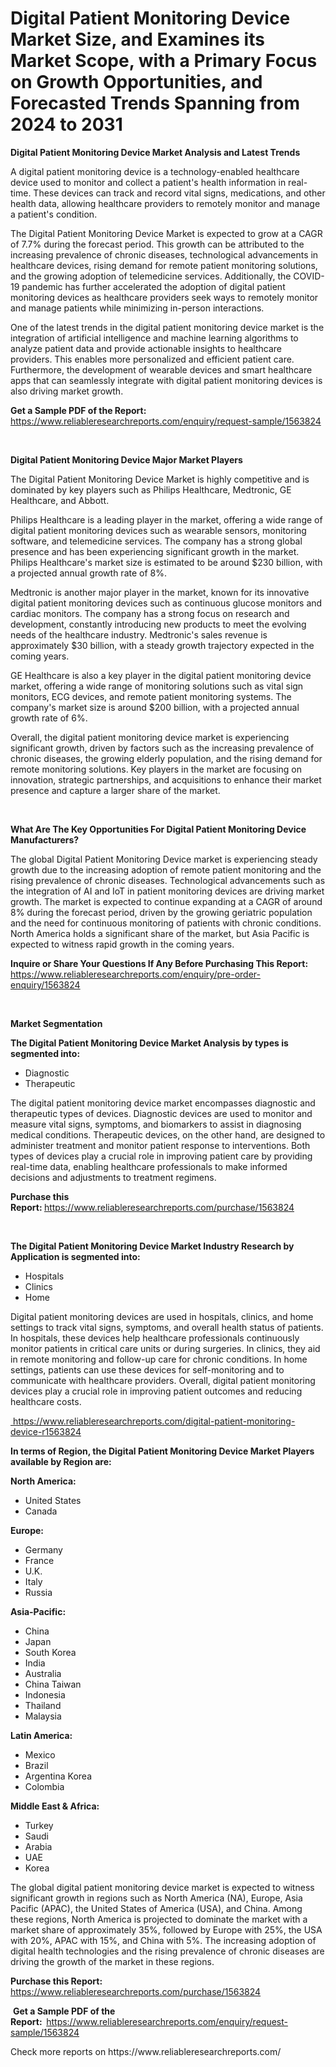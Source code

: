 <p><h1>Digital Patient Monitoring Device Market Size, and Examines its Market Scope, with a Primary Focus on Growth Opportunities, and Forecasted Trends Spanning from 2024 to 2031</h1></p><p><strong>Digital Patient Monitoring Device Market Analysis and Latest Trends</strong></p>
<p><p>A digital patient monitoring device is a technology-enabled healthcare device used to monitor and collect a patient's health information in real-time. These devices can track and record vital signs, medications, and other health data, allowing healthcare providers to remotely monitor and manage a patient's condition.</p><p>The Digital Patient Monitoring Device Market is expected to grow at a CAGR of 7.7% during the forecast period. This growth can be attributed to the increasing prevalence of chronic diseases, technological advancements in healthcare devices, rising demand for remote patient monitoring solutions, and the growing adoption of telemedicine services. Additionally, the COVID-19 pandemic has further accelerated the adoption of digital patient monitoring devices as healthcare providers seek ways to remotely monitor and manage patients while minimizing in-person interactions.</p><p>One of the latest trends in the digital patient monitoring device market is the integration of artificial intelligence and machine learning algorithms to analyze patient data and provide actionable insights to healthcare providers. This enables more personalized and efficient patient care. Furthermore, the development of wearable devices and smart healthcare apps that can seamlessly integrate with digital patient monitoring devices is also driving market growth.</p></p>
<p><strong>Get a Sample PDF of the Report:&nbsp;</strong> <a href="https://www.reliableresearchreports.com/enquiry/request-sample/1563824">https://www.reliableresearchreports.com/enquiry/request-sample/1563824</a></p>
<p>&nbsp;</p>
<p><strong>Digital Patient Monitoring Device Major Market Players</strong></p>
<p><p>The Digital Patient Monitoring Device Market is highly competitive and is dominated by key players such as Philips Healthcare, Medtronic, GE Healthcare, and Abbott. </p><p>Philips Healthcare is a leading player in the market, offering a wide range of digital patient monitoring devices such as wearable sensors, monitoring software, and telemedicine services. The company has a strong global presence and has been experiencing significant growth in the market. Philips Healthcare's market size is estimated to be around $230 billion, with a projected annual growth rate of 8%.</p><p>Medtronic is another major player in the market, known for its innovative digital patient monitoring devices such as continuous glucose monitors and cardiac monitors. The company has a strong focus on research and development, constantly introducing new products to meet the evolving needs of the healthcare industry. Medtronic's sales revenue is approximately $30 billion, with a steady growth trajectory expected in the coming years.</p><p>GE Healthcare is also a key player in the digital patient monitoring device market, offering a wide range of monitoring solutions such as vital sign monitors, ECG devices, and remote patient monitoring systems. The company's market size is around $200 billion, with a projected annual growth rate of 6%.</p><p>Overall, the digital patient monitoring device market is experiencing significant growth, driven by factors such as the increasing prevalence of chronic diseases, the growing elderly population, and the rising demand for remote monitoring solutions. Key players in the market are focusing on innovation, strategic partnerships, and acquisitions to enhance their market presence and capture a larger share of the market.</p></p>
<p>&nbsp;</p>
<p><strong>What Are The Key Opportunities For Digital Patient Monitoring Device Manufacturers?</strong></p>
<p><p>The global Digital Patient Monitoring Device market is experiencing steady growth due to the increasing adoption of remote patient monitoring and the rising prevalence of chronic diseases. Technological advancements such as the integration of AI and IoT in patient monitoring devices are driving market growth. The market is expected to continue expanding at a CAGR of around 8% during the forecast period, driven by the growing geriatric population and the need for continuous monitoring of patients with chronic conditions. North America holds a significant share of the market, but Asia Pacific is expected to witness rapid growth in the coming years.</p></p>
<p><strong>Inquire or Share Your Questions If Any Before Purchasing This Report:</strong> <a href="https://www.reliableresearchreports.com/enquiry/pre-order-enquiry/1563824">https://www.reliableresearchreports.com/enquiry/pre-order-enquiry/1563824</a></p>
<p>&nbsp;</p>
<p><strong>Market Segmentation</strong></p>
<p><strong>The Digital Patient Monitoring Device Market Analysis by types is segmented into:</strong></p>
<p><ul><li>Diagnostic</li><li>Therapeutic</li></ul></p>
<p><p>The digital patient monitoring device market encompasses diagnostic and therapeutic types of devices. Diagnostic devices are used to monitor and measure vital signs, symptoms, and biomarkers to assist in diagnosing medical conditions. Therapeutic devices, on the other hand, are designed to administer treatment and monitor patient response to interventions. Both types of devices play a crucial role in improving patient care by providing real-time data, enabling healthcare professionals to make informed decisions and adjustments to treatment regimens.</p></p>
<p><strong>Purchase this Report:&nbsp;</strong><a href="https://www.reliableresearchreports.com/purchase/1563824">https://www.reliableresearchreports.com/purchase/1563824</a></p>
<p>&nbsp;</p>
<p><strong>The Digital Patient Monitoring Device Market Industry Research by Application is segmented into:</strong></p>
<p><ul><li>Hospitals</li><li>Clinics</li><li>Home</li></ul></p>
<p><p>Digital patient monitoring devices are used in hospitals, clinics, and home settings to track vital signs, symptoms, and overall health status of patients. In hospitals, these devices help healthcare professionals continuously monitor patients in critical care units or during surgeries. In clinics, they aid in remote monitoring and follow-up care for chronic conditions. In home settings, patients can use these devices for self-monitoring and to communicate with healthcare providers. Overall, digital patient monitoring devices play a crucial role in improving patient outcomes and reducing healthcare costs.</p></p>
<p><a href="https://www.reliableresearchreports.com/digital-patient-monitoring-device-r1563824">&nbsp;https://www.reliableresearchreports.com/digital-patient-monitoring-device-r1563824</a></p>
<p><strong>In terms of Region, the Digital Patient Monitoring Device Market Players available by Region are:</strong></p>
<p>
    <p> <strong> North America: </strong>
        <ul>
            <li>United States</li>
            <li>Canada</li>
        </ul>
        </p> 
    <p> <strong> Europe: </strong>
        <ul>
            <li>Germany</li>
            <li>France</li>
            <li>U.K.</li>
            <li>Italy</li>
            <li>Russia</li>
        </ul>
        </p> 
    <p> <strong> Asia-Pacific: </strong>
        <ul>
            <li>China</li>
            <li>Japan</li>
            <li>South Korea</li>
            <li>India</li>
            <li>Australia</li>
            <li>China Taiwan</li>
            <li>Indonesia</li>
            <li>Thailand</li>
            <li>Malaysia</li>
        </ul>
        </p> 
    <p> <strong> Latin America: </strong>
        <ul>
            <li>Mexico</li>
            <li>Brazil</li>
            <li>Argentina Korea</li>
            <li>Colombia</li>
        </ul>
        </p> 
    <p> <strong> Middle East & Africa: </strong>
        <ul>
            <li>Turkey</li>
            <li>Saudi</li>
            <li>Arabia</li>
            <li>UAE</li>
            <li>Korea</li>
        </ul>
    </p>
    </p>
<p><p>The global digital patient monitoring device market is expected to witness significant growth in regions such as North America (NA), Europe, Asia Pacific (APAC), the United States of America (USA), and China. Among these regions, North America is projected to dominate the market with a market share of approximately 35%, followed by Europe with 25%, the USA with 20%, APAC with 15%, and China with 5%. The increasing adoption of digital health technologies and the rising prevalence of chronic diseases are driving the growth of the market in these regions.</p></p>
<p><strong>Purchase this Report: </strong><a href="https://www.reliableresearchreports.com/purchase/1563824">https://www.reliableresearchreports.com/purchase/1563824</a></p>
<p>&nbsp;<strong>Get a Sample PDF of the Report:&nbsp;&nbsp;</strong><a href="https://www.reliableresearchreports.com/enquiry/request-sample/1563824">https://www.reliableresearchreports.com/enquiry/request-sample/1563824</a></p>
<p><strong></strong></p>
<p>Check more reports on https://www.reliableresearchreports.com/</p>